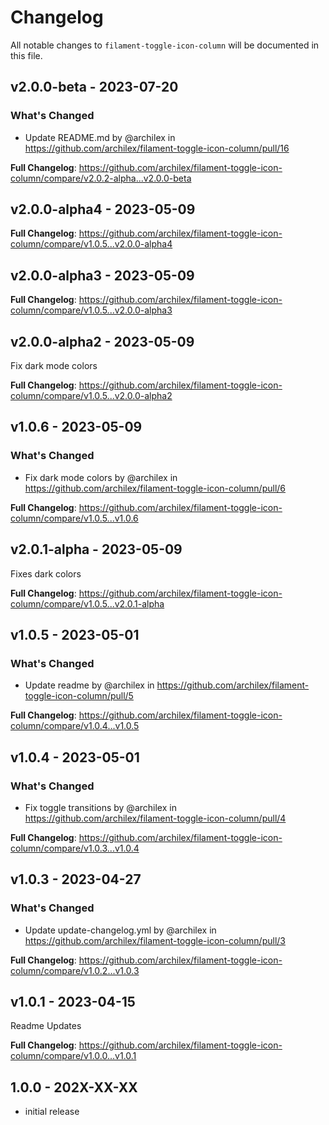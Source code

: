 # Changelog

All notable changes to `filament-toggle-icon-column` will be documented in this file.

## v2.0.0-beta - 2023-07-20

### What's Changed

- Update README.md by @archilex in https://github.com/archilex/filament-toggle-icon-column/pull/16

**Full Changelog**: https://github.com/archilex/filament-toggle-icon-column/compare/v2.0.2-alpha...v2.0.0-beta

## v2.0.0-alpha4 - 2023-05-09

**Full Changelog**: https://github.com/archilex/filament-toggle-icon-column/compare/v1.0.5...v2.0.0-alpha4

## v2.0.0-alpha3 - 2023-05-09

**Full Changelog**: https://github.com/archilex/filament-toggle-icon-column/compare/v1.0.5...v2.0.0-alpha3

## v2.0.0-alpha2 - 2023-05-09

Fix dark mode colors

**Full Changelog**: https://github.com/archilex/filament-toggle-icon-column/compare/v1.0.5...v2.0.0-alpha2

## v1.0.6 - 2023-05-09

### What's Changed

- Fix dark mode colors by @archilex in https://github.com/archilex/filament-toggle-icon-column/pull/6

**Full Changelog**: https://github.com/archilex/filament-toggle-icon-column/compare/v1.0.5...v1.0.6

## v2.0.1-alpha - 2023-05-09

Fixes dark colors

**Full Changelog**: https://github.com/archilex/filament-toggle-icon-column/compare/v1.0.5...v2.0.1-alpha

## v1.0.5 - 2023-05-01

### What's Changed

- Update readme by @archilex in https://github.com/archilex/filament-toggle-icon-column/pull/5

**Full Changelog**: https://github.com/archilex/filament-toggle-icon-column/compare/v1.0.4...v1.0.5

## v1.0.4 - 2023-05-01

### What's Changed

- Fix toggle transitions by @archilex in https://github.com/archilex/filament-toggle-icon-column/pull/4

**Full Changelog**: https://github.com/archilex/filament-toggle-icon-column/compare/v1.0.3...v1.0.4

## v1.0.3 - 2023-04-27

### What's Changed

- Update update-changelog.yml by @archilex in https://github.com/archilex/filament-toggle-icon-column/pull/3

**Full Changelog**: https://github.com/archilex/filament-toggle-icon-column/compare/v1.0.2...v1.0.3

## v1.0.1 - 2023-04-15

Readme Updates

**Full Changelog**: https://github.com/archilex/filament-toggle-icon-column/compare/v1.0.0...v1.0.1

## 1.0.0 - 202X-XX-XX

- initial release
